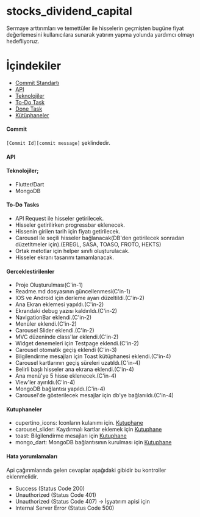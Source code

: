 # stocks_dividend_capital

Sermaye arttırımları ve temettüler ile hisselerin geçmişten bugüne fiyat değerlemesini kullanıcılara sunarak yatırım yapma yolunda yardımcı olmayı hedefliyoruz.

# İçindekiler
- [Commit Standartı](#commit)
- [API](#api)
- [Teknolojiler](#Teknolojiler)
- [To-Do Task](#To-Do-Tasks)
- [Done Task](#Gerceklestirilenler)
- [Kütüphaneler](#Kutuphaneler)


#### Commit
`[Commit Id][commit message]` şeklindedir. 

#### API


#### Teknolojiler;
- Flutter/Dart
- MongoDB

#### To-Do Tasks
- API Request ile hisseler getirilecek.
- Hisseler getirilirken progressbar eklenecek.
- Hissenin girilen tarih için fiyatı getirilecek.
- Carousel ile seçili hisseler bağlanacak(DB'den getirilecek sonradan düzetltmeler için).(EREGL, SASA, TOASO, FROTO, HEKTS)
- Ortak metotlar için helper sınıfı oluşturulacak.
- Hisseler ekranı tasarımı tamamlanacak.


#### Gerceklestirilenler
- Proje Oluşturulması(C'in-1)
- Readme.md dosyasının güncellenmesi(C'in-1)
- IOS ve Android için derleme ayarı düzeltildi.(C'in-2)
- Ana Ekran eklemesi yapıldı.(C'in-2)
- Ekrandaki debug yazısı kaldırıldı.(C'in-2)
- NavigationBar eklendi.(C'in-2)
- Menüler eklendi.(C'in-2)
- Carousel Slider eklendi.(C'in-2)
- MVC düzeninde class'lar eklendi.(C'in-2)
- Widget denemeleri için Testpage eklendi.(C'in-2)
- Carousel otomatik geçiş eklendi (C'in-3)
- Bilgilendirme mesajları için Toast kütüphanesi eklendi.(C'in-4)
- Carousel kartlarının geçiş süreleri uzatıldı.(C'in-4)
- Belirli başlı hisseler ana ekrana eklendi.(C'in-4)
- Ana menü'ye 5 hisse eklenecek.(C'in-4)
- View'ler ayırıldı.(C'in-4)
- MongoDB bağlantısı yapıldı.(C'in-4)
- Carousel'de gösterilecek mesajlar için db'ye bağlanıldı.(C'in-4)

#### Kutuphaneler
- cupertino_icons: Iconların kulanımı için. [Kutuphane](https://pub.dev/packages/cupertino_icons/install)
- carousel_slider: Kaydırmalı kartlar eklemek için [Kutuphane](https://pub.dev/packages/carousel_slider/install)
- toast: Bilgilendirme mesajları için [Kutuphane](https://pub.dev/packages/toast/install)
- mongo_dart: MongoDB bağlantısının kurulması için [Kutuphane](https://pub.dev/packages/mongo_dart/install)

#### Hata yorumlamaları
Api çağırımlarında gelen cevaplar aşağıdaki gibidir bu kontroller eklenmelidir.
- Success (Status Code 200)
- Unauthorized (Status Code 401)
- Unauthorized (Status Code 407) -> İşyatırım apisi için
- Internal Server Error (Status Code 500)